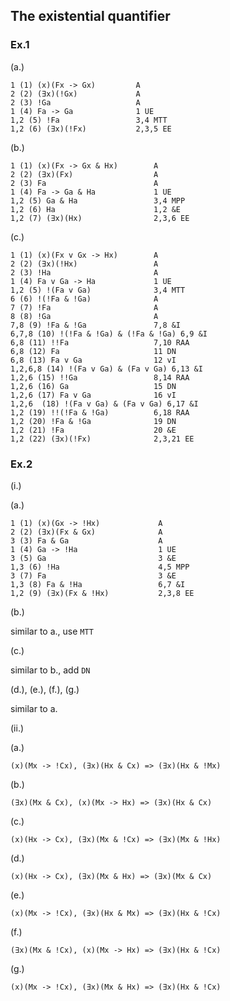 ## The existential quantifier

### Ex.1

(a.)

```
1 (1) (x)(Fx -> Gx)         A
2 (2) (∃x)(!Gx)             A
2 (3) !Ga                   A
1 (4) Fa -> Ga              1 UE
1,2 (5) !Fa                 3,4 MTT
1,2 (6) (∃x)(!Fx)           2,3,5 EE
```

(b.)

```
1 (1) (x)(Fx -> Gx & Hx)        A
2 (2) (∃x)(Fx)                  A
2 (3) Fa                        A
1 (4) Fa -> Ga & Ha             1 UE
1,2 (5) Ga & Ha                 3,4 MPP
1,2 (6) Ha                      1,2 &E
1,2 (7) (∃x)(Hx)                2,3,6 EE
```

(c.)

```
1 (1) (x)(Fx v Gx -> Hx)        A
2 (2) (∃x)(!Hx)                 A
2 (3) !Ha                       A
1 (4) Fa v Ga -> Ha             1 UE
1,2 (5) !(Fa v Ga)              3,4 MTT
6 (6) !(!Fa & !Ga)              A
7 (7) !Fa                       A
8 (8) !Ga                       A
7,8 (9) !Fa & !Ga               7,8 &I
6,7,8 (10) !(!Fa & !Ga) & (!Fa & !Ga) 6,9 &I
6,8 (11) !!Fa                   7,10 RAA
6,8 (12) Fa                     11 DN
6,8 (13) Fa v Ga                12 vI
1,2,6,8 (14) !(Fa v Ga) & (Fa v Ga) 6,13 &I
1,2,6 (15) !!Ga                 8,14 RAA
1,2,6 (16) Ga                   15 DN
1,2,6 (17) Fa v Ga              16 vI
1,2,6  (18) !(Fa v Ga) & (Fa v Ga) 6,17 &I
1,2 (19) !!(!Fa & !Ga)          6,18 RAA
1,2 (20) !Fa & !Ga              19 DN
1,2 (21) !Fa                    20 &E
1,2 (22) (∃x)(!Fx)              2,3,21 EE
```

### Ex.2

(i.)

(a.)

```
1 (1) (x)(Gx -> !Hx)             A
2 (2) (∃x)(Fx & Gx)              A
3 (3) Fa & Ga                    A
1 (4) Ga -> !Ha                  1 UE
3 (5) Ga                         3 &E
1,3 (6) !Ha                      4,5 MPP
3 (7) Fa                         3 &E
1,3 (8) Fa & !Ha                 6,7 &I
1,2 (9) (∃x)(Fx & !Hx)           2,3,8 EE
```

(b.)

similar to a., use `MTT`

(c.)

similar to b., add `DN`

(d.), (e.), (f.), (g.)

similar to a.

(ii.)

(a.)

`(x)(Mx -> !Cx), (∃x)(Hx & Cx) => (∃x)(Hx & !Mx)`

(b.)

`(∃x)(Mx & Cx), (x)(Mx -> Hx) => (∃x)(Hx & Cx)`

(c.)

`(x)(Hx -> Cx), (∃x)(Mx & !Cx) => (∃x)(Mx & !Hx)`

(d.)

`(x)(Hx -> Cx), (∃x)(Mx & Hx) => (∃x)(Mx & Cx)`

(e.)

`(x)(Mx -> !Cx), (∃x)(Hx & Mx) => (∃x)(Hx & !Cx)`

(f.)

`(∃x)(Mx & !Cx), (x)(Mx -> Hx) => (∃x)(Hx & !Cx)`

(g.)

`(x)(Mx -> !Cx), (∃x)(Mx & Hx) => (∃x)(Hx & !Cx)`